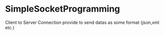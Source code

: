 # SimpleSocketProgramming
Client to Server Connection provide to send datas as some format (json,xml etc.)

